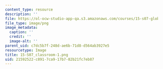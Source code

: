 ```yaml
---
content_type: resource
description: ''
file: https://ol-ocw-studio-app-qa.s3.amazonaws.com/courses/15-s07-globalhealth-lab-spring-2013/21592522c8917ca917b782b21fc7eb87_15-S07_classroom-1.png
file_type: image/png
image_metadata:
  caption: ''
  credit: ''
  image-alt: ''
parent_uid: c7dc5b7f-248d-ae6b-71d8-d564ab3927e5
resourcetype: Image
title: 15-S07_classroom-1.png
uid: 21592522-c891-7ca9-17b7-82b21fc7eb87
---
```

